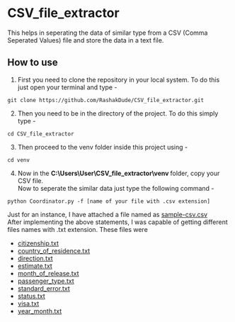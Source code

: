 # CSV_file_extractor
This helps in seperating the data of similar type from a CSV (Comma Seperated Values) file and store the data in a text file. <br>

## How to use
1. First you need to clone the repository in your local system. To do this just open your terminal and type -<br> 
```
git clone https://github.com/RashakDude/CSV_file_extractor.git
```

2. Then you need to be in the directory of the project. To do this simply type - <br>
```
cd CSV_file_extractor
```

3. Then proceed to the venv folder inside this project using - <br>
```
cd venv
```

4. Now in the <b> C:\Users\User\CSV_file_extractor\venv </b> folder, copy your CSV file.<br>
Now to seperate the similar data just type the following command - 
```
python Coordinator.py -f [name of your file with .csv extension]
```

Just for an instance, I have attached a file named as [sample-csv.csv](/venv/sample-csv.csv)<br>
After implementing the above statements, I was capable of getting different files names with .txt extension. These files were<br>

- [citizenship.txt](/venv/citizenship.txt)
- [country_of_residence.txt](/venv/country_of_residence.txt)
- [direction.txt](/venv/direction.txt)
- [estimate.txt](/venv/estimate.txt)
- [month_of_release.txt](/venv/month_of_release.txt)
- [passenger_type.txt](/venv/passenger_type.txt)
- [standard_error.txt](/venv/standard_error.txt)
- [status.txt](/venv/status.txt)
- [visa.txt](/venv/visa.txt)
- [year_month.txt](/venv/year_month.txt)
